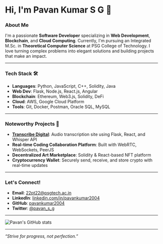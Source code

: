 # Hi, I'm Pavan Kumar S G 👋

### About Me
I'm a passionate **Software Developer** specializing in **Web Development**, **Blockchain**, and **Cloud Computing**. Currently, I'm pursuing an Integrated M.Sc. in **Theoretical Computer Science** at PSG College of Technology. I love turning complex problems into elegant solutions and building projects that make an impact.

---

### Tech Stack 🛠️
- **Languages**: Python, JavaScript, C++, Solidity, Java
- **Web Dev**: Flask, Node.js, React.js, Angular
- **Blockchain**: Ethereum, Web3.js, Solidity, DeFi
- **Cloud**: AWS, Google Cloud Platform
- **Tools**: Git, Docker, Postman, Oracle SQL, MySQL

---

### Noteworthy Projects 🚀
- **[Transcribe Digital](https://transcribe.digital/)**: Audio transcription site using Flask, React, and Whisper API
- **Real-time Coding Collaboration Platform**: Built with WebRTC, WebSockets, PeerJS
- **Decentralized Art Marketplace**: Solidity & React-based NFT platform
- **Cryptocurrency Wallet**: Securely send, receive, and store crypto with real-time updates

---

### Let's Connect!
- **Email**: [22pt22@psgtech.ac.in](mailto:22pt22@psgtech.ac.in)
- **LinkedIn**: [linkedin.com/in/pavankumar2004](https://www.linkedin.com/in/pavankumar2004/)
- **GitHub**: [pavankumar2004](https://github.com/pavankumar2004)
- **Twitter**: [@pavan_s_g](https://twitter.com/pavan_github)

---

![Pavan's GitHub stats](https://github-readme-stats.vercel.app/api?username=pavankumar2004&show_icons=true&theme=dark&hide=issues)

---

_“Strive for progress, not perfection.”_
